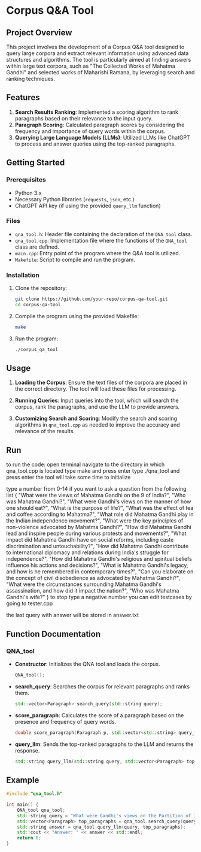# Corpus Q&A Tool

## Project Overview

This project involves the development of a Corpus Q&A tool designed to query large corpora and extract relevant information using advanced data structures and algorithms. The tool is particularly aimed at finding answers within large text corpora, such as "The Collected Works of Mahatma Gandhi" and selected works of Maharishi Ramana, by leveraging search and ranking techniques.

## Features

1. **Search Results Ranking**: Implemented a scoring algorithm to rank paragraphs based on their relevance to the input query.
2. **Paragraph Scoring**: Calculated paragraph scores by considering the frequency and importance of query words within the corpus.
3. **Querying Large Language Models (LLMs)**: Utilized LLMs like ChatGPT to process and answer queries using the top-ranked paragraphs.

## Getting Started

### Prerequisites

- Python 3.x
- Necessary Python libraries (`requests`, `json`, etc.)
- ChatGPT API key (if using the provided `query_llm` function)

### Files

- `qna_tool.h`: Header file containing the declaration of the `QNA_tool` class.
- `qna_tool.cpp`: Implementation file where the functions of the `QNA_tool` class are defined.
- `main.cpp`: Entry point of the program where the Q&A tool is utilized.
- `Makefile`: Script to compile and run the program.

### Installation

1. Clone the repository:
    ```bash
    git clone https://github.com/your-repo/corpus-qa-tool.git
    cd corpus-qa-tool
    ```

2. Compile the program using the provided Makefile:
    ```bash
    make
    ```

3. Run the program:
    ```bash
    ./corpus_qa_tool
    ```

## Usage

1. **Loading the Corpus**: Ensure the text files of the corpora are placed in the correct directory. The tool will load these files for processing.
   
2. **Running Queries**: Input queries into the tool, which will search the corpus, rank the paragraphs, and use the LLM to provide answers.

3. **Customizing Search and Scoring**: Modify the search and scoring algorithms in `qna_tool.cpp` as needed to improve the accuracy and relevance of the results.


## Run

﻿to run the code:
open terminal
navigate to the directory in which qna_tool.cpp is located
type make and press enter
type ./qna_tool and press enter
the tool will take some time to initialize

type a number from 0-14 if you want to ask a question from the following list 
{
    "What were the views of Mahatma Gandhi on the 9 of India?",
    "Who was Mahatma Gandhi?",
    "What were Gandhi's views on the manner of how one should eat?",
    "What is the purpose of life?",
    "What was the effect of tea and coffee according to Mahatma?",
    "What role did Mahatma Gandhi play in the Indian independence movement?",
    "What were the key principles of non-violence advocated by Mahatma Gandhi?",
    "How did Mahatma Gandhi lead and inspire people during various protests and movements?",
    "What impact did Mahatma Gandhi have on social reforms, including caste discrimination and untouchability?",
    "How did Mahatma Gandhi contribute to international diplomacy and relations during India's struggle for independence?",
    "How did Mahatma Gandhi's religious and spiritual beliefs influence his actions and decisions?",
    "What is Mahatma Gandhi's legacy, and how is he remembered in contemporary times?",
    "Can you elaborate on the concept of civil disobedience as advocated by Mahatma Gandhi?",
    "What were the circumstances surrounding Mahatma Gandhi's assassination, and how did it impact the nation?",
    "Who was Mahatma Gandhi's wife?"
}
to stop type a negative number
you can edit testcases by going to tester.cpp

the last query with answer will be stored in answer.txt


## Function Documentation

### QNA_tool

- **Constructor**: Initializes the QNA tool and loads the corpus.
    ```cpp
    QNA_tool();
    ```

- **search_query**: Searches the corpus for relevant paragraphs and ranks them.
    ```cpp
    std::vector<Paragraph> search_query(std::string query);
    ```

- **score_paragraph**: Calculates the score of a paragraph based on the presence and frequency of query words.
    ```cpp
    double score_paragraph(Paragraph p, std::vector<std::string> query_words);
    ```

- **query_llm**: Sends the top-ranked paragraphs to the LLM and returns the response.
    ```cpp
    std::string query_llm(std::string query, std::vector<Paragraph> top_paragraphs);
    ```

## Example

```cpp
#include "qna_tool.h"

int main() {
    QNA_tool qna_tool;
    std::string query = "What were Gandhi's views on the Partition of India?";
    std::vector<Paragraph> top_paragraphs = qna_tool.search_query(query);
    std::string answer = qna_tool.query_llm(query, top_paragraphs);
    std::cout << "Answer: " << answer << std::endl;
    return 0;
}

